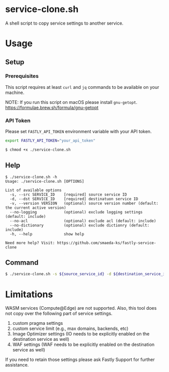 # service-clone.sh
A shell script to copy service settings to another service.

# Usage

## Setup

### Prerequisites

This script requires at least `curl` and `jq` commands to be available on your machine.

NOTE: If you run this script on macOS please install `gnu-getopt`.
https://formulae.brew.sh/formula/gnu-getopt

### API Token

Please set `FASTLY_API_TOKEN` environment variable with your API token.

```sh
export FASTLY_API_TOKEN="your_api_token"
```

```sh
$ chmod +x ./service-clone.sh
```

## Help

```text
$ ./service-clone.sh -h
Usage: ./service-clone.sh [OPTIONS]

List of available options
  -s, --src SERVICE_ID    [required] source service ID
  -d, --dst SERVICE_ID    [required] destinatuon service ID
  -v, --version VERSION   (optional) source version number (default: the current active version)
  --no-logging            (optional) exclude logging settings (default: include)
  --no-acl                (optional) exclude acl (default: include)
  --no-dictionary         (optional) exclude dictionry (default: include)
  -h, --help              show help

Need more help? Visit: https://github.com/smaeda-ks/fastly-service-clone
```

## Command

```sh
$ ./service-clone.sh -s ${source_service_id} -d ${destination_service_id}
```

# Limitations

WASM services (Compute@Edge) are not supported.
Also, this tool does not copy over the following part of service settings.

1. custom pragma settings
2. custom service limit (e.g., max domains, backends, etc)
3. Image Optimizer settings (IO needs to be explicitly enabled on the destination service as well)
4. WAF settings (WAF needs to be explicitly enabled on the destination service as well)

If you need to retain those settings please ask Fastly Support for further assistance.
